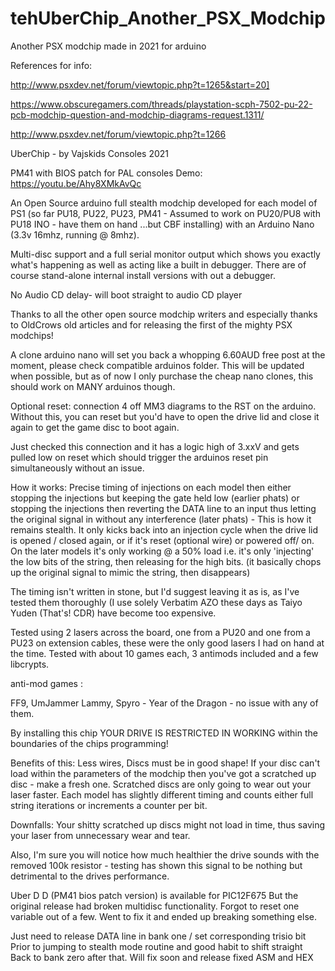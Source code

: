 # tehUberChip_Another_PSX_Modchip
Another PSX modchip made in 2021 for arduino

References for info: 

http://www.psxdev.net/forum/viewtopic.php?t=1265&start=20]

https://www.obscuregamers.com/threads/playstation-scph-7502-pu-22-pcb-modchip-question-and-modchip-diagrams-request.1311/
                        
http://www.psxdev.net/forum/viewtopic.php?t=1266 


UberChip - by Vajskids Consoles 2021

PM41 with BIOS patch for PAL consoles Demo: https://youtu.be/Ahy8XMkAvQc 

An Open Source arduino full stealth modchip developed for each model of PS1 (so far PU18, PU22, PU23, PM41 - Assumed to work on PU20/PU8 with PU18 INO - have them on hand ...but CBF installing) with an Arduino Nano (3.3v 16mhz, running @ 8mhz). 


Multi-disc support and a full serial monitor output which shows you exactly what's
happening as well as acting like a built in debugger. There are of course stand-alone internal install versions with out a debugger.

No Audio CD delay- will boot straight to audio CD player

Thanks to all the other open source modchip writers and especially thanks to OldCrows old articles and for
releasing the first of the mighty PSX modchips!

A clone arduino nano will set you back a whopping 6.60AUD free post at the moment, please check compatible arduinos folder.
This will be updated when possible, but as of now I only purchase the cheap nano clones, this should work on MANY arduinos though.

Optional reset: connection 4 off MM3 diagrams to the RST on the arduino.
Without this, you can reset but you'd have to open the drive lid and close it again to get the game disc to boot again. 

Just checked this connection and it has a logic high of 3.xxV and gets pulled low on reset which should trigger the arduinos reset
pin simultaneously without an issue.


How it works: Precise timing of injections on each model then either stopping the injections but keeping the gate
held low (earlier phats) or stopping the injections then reverting the DATA line to an input thus letting the original signal in without
any interference (later phats) - This is how it remains stealth. It only kicks back into an injection cycle when the drive lid is opened / closed again, or if it's reset (optional wire) or powered off/ on. On the later models it's only working @ a 50% load i.e. it's only 'injecting' the low bits of the string, then releasing for the high bits. (it basically chops up the original signal to mimic the string, then disappears)

The timing isn't written in stone, but I'd suggest leaving it as is, as I've tested them thoroughly (I use solely Verbatim AZO these days as Taiyo Yuden (That's! CDR) have become too expensive.

Tested using 2 lasers across the board, one from a PU20 and one from a PU23 on extension cables, these were the only good lasers I had on hand at the time.
Tested with about 10 games each, 3 antimods included and a few libcrypts.

anti-mod games :

FF9, UmJammer Lammy, Spyro - Year of the Dragon - no issue with any of them.

By installing this chip YOUR DRIVE IS RESTRICTED IN WORKING within the boundaries of the chips programming!

Benefits of this:
Less wires, Discs must be in good shape! If your disc can't load within the parameters of the modchip then you've got a scratched up disc - make a fresh one. Scratched
discs are only going to wear out your laser faster. Each model has slightly different timing and counts either full string iterations or increments a counter per bit.

Downfalls:
Your shitty scratched up discs might not load in time, thus saving your laser from unnecessary wear and tear.

Also, I'm sure you will notice how much healthier the drive sounds with the removed 100k resistor - testing has shown this signal to be nothing but detrimental to the
drives performance.


Uber D D (PM41 bios patch version) is available for PIC12F675
But the original release had broken multidisc functionality.
Forgot to reset one variable out of a few.
Went to fix it and ended up breaking something else.

Just need to release DATA line in bank one / set corresponding trisio bit 
Prior to jumping to stealth mode routine and good habit to shift straight
Back to bank zero after that. Will fix soon and release fixed ASM and HEX

